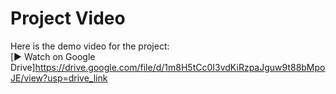 # Project Video

Here is the demo video for the project:  
[▶️ Watch on Google Drive]https://drive.google.com/file/d/1m8H5tCc0I3vdKiRzpaJguw9t88bMpoJE/view?usp=drive_link
